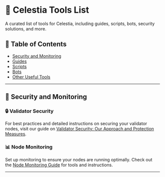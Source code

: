 # 📌 Celestia Tools List  

A curated list of tools for Celestia, including guides, scripts, bots, security solutions, and more.  

## 🚀 Table of Contents  
- [Security and Monitoring](#security)  
- [Guides](#guides)  
- [Scripts](#scripts)  
- [Bots](#bots)  
- [Other Useful Tools](#other-tools)  

---

## 🔐 Security and Monitoring

### 🔒 Validator Security
For best practices and detailed instructions on securing your validator nodes, visit our guide on [Validator Security: Our Approach and Protection Measures](https://services.validexis.com/validator-security-our-approach-and-protection-measures).

### 📊 Node Monitoring
Set up monitoring to ensure your nodes are running optimally. Check out the [Node Monitoring Guide](https://services.validexis.com/monitoring) for tools and instructions.

---
